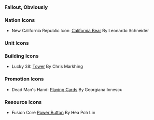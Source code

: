 
### Fallout, Obviously
### Nation Icons
- New California Republic Icon: [California Bear](https://thenounproject.com/icon/california-bear-86499/) By Leonardo Schneider
### Unit Icons
	
### Building Icons
- Lucky 38: [Tower](https://thenounproject.com/icon/tower-167369/) By Chris Markhing
### Promotion Icons
- Dead Man's Hand: [Playing Cards](https://thenounproject.com/icon/playing-cards-1453991/) By Georgiana Ionescu
### Resource Icons
- Fusion Core [Power Button](https://thenounproject.com/icon/power-button-610388/) By Hea Poh Lin
